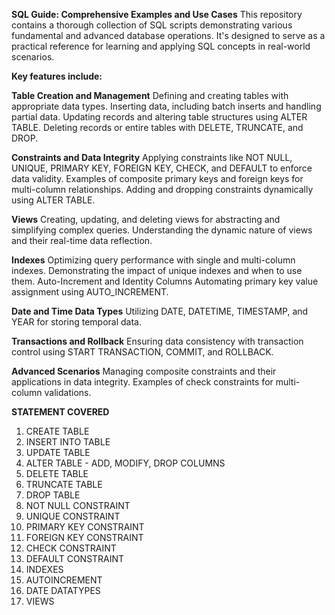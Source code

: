 **SQL Guide: Comprehensive Examples and Use Cases**
This repository contains a thorough collection of SQL scripts demonstrating various fundamental and advanced database operations. It's designed to serve as a practical reference for learning and applying SQL concepts in real-world scenarios. 

**Key features include:**

**Table Creation and Management**
Defining and creating tables with appropriate data types.
Inserting data, including batch inserts and handling partial data.
Updating records and altering table structures using ALTER TABLE.
Deleting records or entire tables with DELETE, TRUNCATE, and DROP.

**Constraints and Data Integrity**
Applying constraints like NOT NULL, UNIQUE, PRIMARY KEY, FOREIGN KEY, CHECK, and DEFAULT to enforce data validity.
Examples of composite primary keys and foreign keys for multi-column relationships.
Adding and dropping constraints dynamically using ALTER TABLE.

**Views**
Creating, updating, and deleting views for abstracting and simplifying complex queries.
Understanding the dynamic nature of views and their real-time data reflection.

**Indexes**
Optimizing query performance with single and multi-column indexes.
Demonstrating the impact of unique indexes and when to use them.
Auto-Increment and Identity Columns
Automating primary key value assignment using AUTO_INCREMENT.

**Date and Time Data Types**
Utilizing DATE, DATETIME, TIMESTAMP, and YEAR for storing temporal data.

**Transactions and Rollback**
Ensuring data consistency with transaction control using START TRANSACTION, COMMIT, and ROLLBACK.

**Advanced Scenarios**
Managing composite constraints and their applications in data integrity.
Examples of check constraints for multi-column validations.

**STATEMENT COVERED**
1. CREATE TABLE
2. INSERT INTO TABLE
3. UPDATE TABLE
4. ALTER TABLE - ADD, MODIFY, DROP COLUMNS
5. DELETE TABLE
6. TRUNCATE TABLE
7. DROP TABLE
8. NOT NULL CONSTRAINT 
9. UNIQUE CONSTRAINT
10. PRIMARY KEY CONSTRAINT
11. FOREIGN KEY CONSTRAINT
12. CHECK CONSTRAINT
13. DEFAULT CONSTRAINT
14. INDEXES
15. AUTOINCREMENT
16. DATE DATATYPES
17. VIEWS

